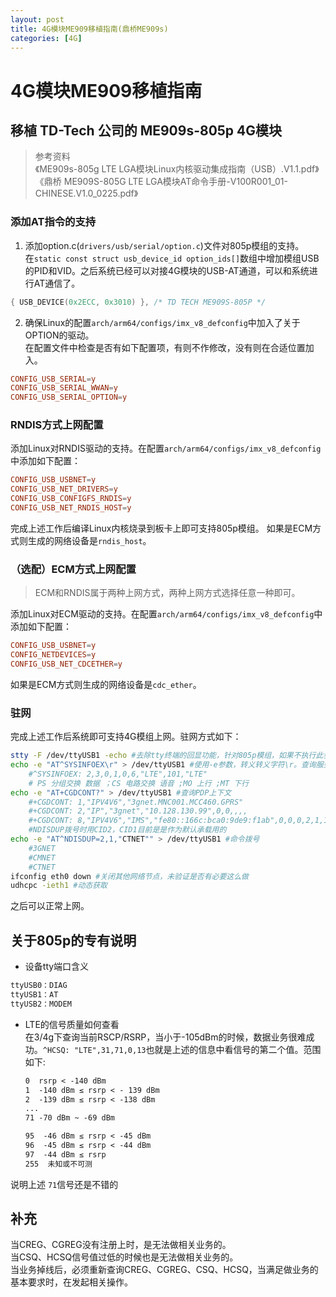 ```yaml
---
layout: post
title: 4G模块ME909移植指南(鼎桥ME909s)
categories: [4G]
---
```



# 4G模块ME909移植指南

## 移植 TD-Tech 公司的 ME909s-805p 4G模块

> 参考资料  
> 《ME909s-805g LTE LGA模块Linux内核驱动集成指南（USB）.V1.1.pdf》  
> 《鼎桥 ME909S-805G LTE LGA模块AT命令手册-V100R001_01-CHINESE.V1.0_0225.pdf》

### 添加AT指令的支持

1. 添加option.c(`drivers/usb/serial/option.c`)文件对805p模组的支持。  
在`static const struct usb_device_id option_ids[]`数组中增加模组USB的PID和VID。之后系统已经可以对接4G模块的USB-AT通道，可以和系统进行AT通信了。  
``` c
{ USB_DEVICE(0x2ECC, 0x3010) }, /* TD TECH ME909S-805P */
```      

2. 确保Linux的配置`arch/arm64/configs/imx_v8_defconfig`中加入了关于OPTION的驱动。  
在配置文件中检查是否有如下配置项，有则不作修改，没有则在合适位置加入。
``` conf
CONFIG_USB_SERIAL=y
CONFIG_USB_SERIAL_WWAN=y
CONFIG_USB_SERIAL_OPTION=y
```

### RNDIS方式上网配置

添加Linux对RNDIS驱动的支持。在配置`arch/arm64/configs/imx_v8_defconfig`中添加如下配置：    
``` conf
CONFIG_USB_USBNET=y
CONFIG_USB_NET_DRIVERS=y
CONFIG_USB_CONFIGFS_RNDIS=y
CONFIG_USB_NET_RNDIS_HOST=y
```
完成上述工作后编译Linux内核烧录到板卡上即可支持805p模组。
如果是ECM方式则生成的网络设备是`rndis_host`。

### （选配）ECM方式上网配置

> ECM和RNDIS属于两种上网方式，两种上网方式选择任意一种即可。  

添加Linux对ECM驱动的支持。在配置`arch/arm64/configs/imx_v8_defconfig`中添加如下配置：  
``` conf
CONFIG_USB_USBNET=y
CONFIG_NETDEVICES=y
CONFIG_USB_NET_CDCETHER=y
```
如果是ECM方式则生成的网络设备是`cdc_ether`。

### 驻网

完成上述工作后系统即可支持4G模组上网。驻网方式如下：  
``` sh
stty -F /dev/ttyUSB1 -echo #去除tty终端的回显功能，针对805p模组，如果不执行此步骤则会造成模组指令识别问题，陷入死循环
echo -e "AT^SYSINFOEX\r" > /dev/ttyUSB1 #使用-e参数，转义转义字符\r。查询服务状态命令
    #^SYSINFOEX: 2,3,0,1,0,6,"LTE",101,"LTE"
    # PS 分组交换 数据 ；CS 电路交换 语音 ;MO 上行 ;MT 下行
echo -e "AT+CGDCONT?" > /dev/ttyUSB1 #查询PDP上下文
    #+CGDCONT: 1,"IPV4V6","3gnet.MNC001.MCC460.GPRS"
    #+CGDCONT: 2,"IP","3gnet","10.128.130.99",0,0,,,,
    #+CGDCONT: 8,"IPV4V6","IMS","fe80::166c:bca0:9de9:f1ab",0,0,0,2,1,1
    #NDISDUP拨号时用CID2，CID1目前是是作为默认承载用的
echo -e "AT^NDISDUP=2,1,"CTNET"" > /dev/ttyUSB1 #命令拨号
    #3GNET
    #CMNET
    #CTNET
ifconfig eth0 down #关闭其他网络节点，未验证是否有必要这么做
udhcpc -ieth1 #动态获取
```
之后可以正常上网。

## 关于805p的专有说明

- 设备tty端口含义  
``` txt
ttyUSB0：DIAG 
ttyUSB1：AT 
ttyUSB2：MODEM  
```  

- LTE的信号质量如何查看  
在3/4g下查询当前RSCP/RSRP，当小于-105dBm的时候，数据业务很难成功。`^HCSQ: "LTE",31,71,0,13`也就是上述的信息中看信号的第二个值。范围如下:  
    ``` txt
    0  rsrp < -140 dBm 
    1  -140 dBm ≤ rsrp < - 139 dBm 
    2  -139 dBm ≤ rsrp < -138 dBm 
    ... 
    71 -70 dBm ~ -69 dBm
    
    95  -46 dBm ≤ rsrp < -45 dBm 
    96  -45 dBm ≤ rsrp < -44 dBm 
    97  -44 dBm ≤ rsrp 
    255  未知或不可测 
    ```   
说明上述 `71`信号还是不错的
    
## 补充  
当CREG、CGREG没有注册上时，是无法做相关业务的。  
当CSQ、HCSQ信号值过低的时候也是无法做相关业务的。  
当业务掉线后，必须重新查询CREG、CGREG、CSQ、HCSQ，当满足做业务的基本要求时，在发起相关操作。

